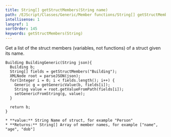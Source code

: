```yaml
---
title: String[] getStructMembers(String name)
path: /EJScript/Classes/Generic/Member functions/String[] getStructMembers(String name)
intellisense: 1
langref: 1
sortOrder: 145
keywords: getStructMembers(String)
---
```



Get a list of the struct members (variables, not functions) of a struct given its name.

```crmscript
Building BuildingGeneric(String json){
  Building b;
  String[] fields = getStructMembers("Building");
  XMLNode root = parseJSON(json);
  for(Integer i = 0; i < fields.length(); i++) {
    Generic g = getGenericValue(b, fields[i]);
    String value = root.getValueFromPath(fields[i]);
    setGenericFromString(g, value);
  }
  
  return b;
}

* **value:** String Name of struct, for example "Person"
* **Returns:** String[] Array of member names, for example ["name", "age", "dob"]
